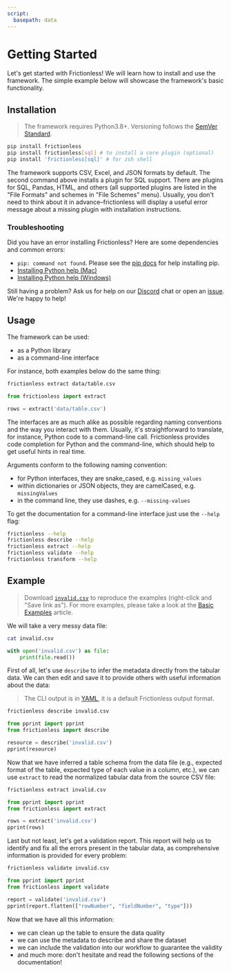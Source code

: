 ```yaml
---
script:
  basepath: data
---
```


# Getting Started

Let's get started with Frictionless! We will learn how to install and use the framework. The simple example below will showcase the framework's basic functionality.

## Installation

> The framework requires Python3.8+. Versioning follows the [SemVer Standard](https://semver.org/).

```bash tabs=CLI
pip install frictionless
pip install frictionless[sql] # to install a core plugin (optional)
pip install 'frictionless[sql]' # for zsh shell
```

The framework supports CSV, Excel, and JSON formats by default. The second command above installs a plugin for SQL support. There are plugins for SQL, Pandas, HTML, and others (all supported plugins are listed in the "File Formats" and schemes in "File Schemes" menu). Usually, you don't need to think about it in advance–frictionless will display a useful error message about a missing plugin with installation instructions.

### Troubleshooting

Did you have an error installing Frictionless? Here are some dependencies and common errors:
- `pip: command not found`. Please see the [pip docs](https://pip.pypa.io/en/stable/installing/) for help installing pip.
- [Installing Python help (Mac)](https://docs.python.org/3/using/mac.html)
- [Installing Python help (Windows)](https://docs.python.org/3/using/windows.html)

Still having a problem? Ask us for help on our [Discord](https://discord.com/invite/j9DNFNw) chat or open an [issue](https://github.com/frictionlessdata/frictionless-py/issues). We're happy to help!

## Usage

The framework can be used:

- as a Python library
- as a command-line interface

For instance, both examples below do the same thing:

```bash tabs=CLI
frictionless extract data/table.csv
```

```python tabs=Python
from frictionless import extract

rows = extract('data/table.csv')
```

The interfaces are as much alike as possible regarding naming conventions and 
the way you interact with them. Usually, it's straightforward to translate, 
for instance, Python code to a command-line call. Frictionless provides code 
completion for Python and the command-line, which should help to get useful 
hints in real time.

Arguments conform to the following naming convention:

- for Python interfaces, they are snake_cased, e.g. `missing_values`
- within dictionaries or JSON objects, they are camelCased, e.g. `missingValues`
- in the command line, they use dashes, e.g. `--missing-values`

To get the documentation for a command-line interface just use the `--help` flag:

```bash tabs=CLI
frictionless --help
frictionless describe --help
frictionless extract --help
frictionless validate --help
frictionless transform --help
```

## Example

> Download [`invalid.csv`](https://raw.githubusercontent.com/frictionlessdata/frictionless-py/main/data/invalid.csv) to reproduce the examples (right-click and "Save link as"). For more examples, please take a look at the [Basic Examples](basic-examples.md) article.

We will take a very messy data file:

```bash script tabs=CLI
cat invalid.csv
```

```python script tabs=Python
with open('invalid.csv') as file:
    print(file.read())
```

First of all, let's use `describe` to infer the metadata directly from the tabular data. We can then edit and save it to provide others with useful information about the data:

> The CLI output is in [YAML](https://yaml.org/), it is a default Frictionless output format.

```bash script tabs=CLI output=yaml
frictionless describe invalid.csv
```

```python script tabs=Python output=python
from pprint import pprint
from frictionless import describe

resource = describe('invalid.csv')
pprint(resource)
```

Now that we have inferred a table schema from the data file (e.g., expected format of the table, expected type of each value in a column, etc.), we can use `extract` to read the normalized tabular data from the source CSV file:

```bash script tabs=CLI
frictionless extract invalid.csv
```

```python script tabs=Python output=python
from pprint import pprint
from frictionless import extract

rows = extract('invalid.csv')
pprint(rows)
```

Last but not least, let's get a validation report. This report will help us to identify and fix all the errors present in the tabular data, as comprehensive information is provided for every problem:

```bash script tabs=CLI
frictionless validate invalid.csv
```

```python script tabs=Python output=python
from pprint import pprint
from frictionless import validate

report = validate('invalid.csv')
pprint(report.flatten(["rowNumber", "fieldNumber", "type"]))
```

Now that we have all this information:
- we can clean up the table to ensure the data quality
- we can use the metadata to describe and share the dataset
- we can include the validation into our workflow to guarantee the validity
- and much more: don't hesitate and read the following sections of the documentation!
